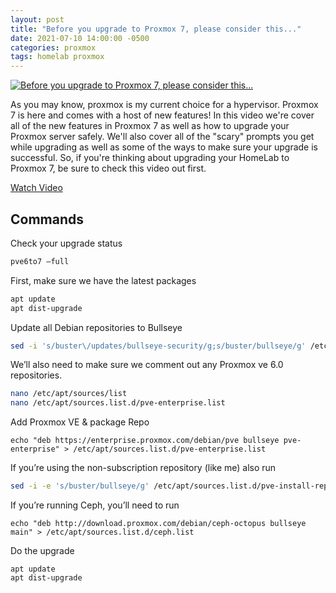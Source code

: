 ```yaml
---
layout: post
title: "Before you upgrade to Proxmox 7, please consider this..."
date: 2021-07-10 14:00:00 -0500
categories: proxmox
tags: homelab proxmox
---
```


[![Before you upgrade to Proxmox 7, please consider this...](https://img.youtube.com/vi/RCSp6gT7LWs/0.jpg)](https://www.youtube.com/watch?v=RCSp6gT7LWs "Before you upgrade to Proxmox 7, please consider this...")

As you may know, proxmox is my current choice for a hypervisor. Proxmox 7 is here and comes with a host of new features!  In this video we're cover all of the new features in Proxmox 7 as well as how to upgrade your Proxmox server safely. We'll also cover all of the "scary" prompts you get while upgrading as well as some of the ways to make sure your upgrade is successful. So, if you're thinking about upgrading your HomeLab to Proxmox 7, be sure to check this video out first.

[Watch Video](https://www.youtube.com/watch?v=RCSp6gT7LWs)

## Commands


Check your upgrade status

```bash
pve6to7 –full
```

First, make sure we have the latest packages

```bash
apt update
apt dist-upgrade

```

Update all Debian repositories to Bullseye

```bash
sed -i 's/buster\/updates/bullseye-security/g;s/buster/bullseye/g' /etc/apt/sources.list
```

We’ll also need to make sure we comment out any Proxmox ve 6.0 repositories.

```bash
nano /etc/apt/sources/list
nano /etc/apt/sources.list.d/pve-enterprise.list
```

Add Proxmox VE & package Repo

```
echo "deb https://enterprise.proxmox.com/debian/pve bullseye pve-enterprise" > /etc/apt/sources.list.d/pve-enterprise.list
```

If you’re using the non-subscription repository (like me) also run

```bash
sed -i -e 's/buster/bullseye/g' /etc/apt/sources.list.d/pve-install-repo.list 
```

If you’re running Ceph, you’ll need to run 

```
echo "deb http://download.proxmox.com/debian/ceph-octopus bullseye main" > /etc/apt/sources.list.d/ceph.list
```

Do the upgrade

```
apt update
apt dist-upgrade
```